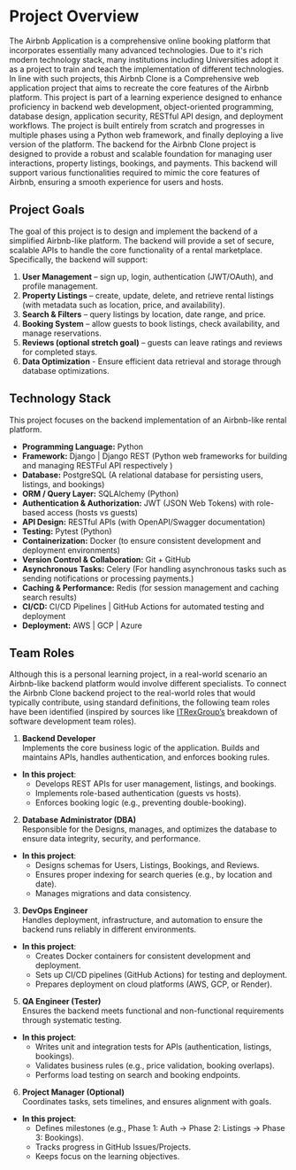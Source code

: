 # Project Overview
The Airbnb Application is a comprehensive online booking platform that incorporates essentially many advanced technologies. Due to it's rich modern technology stack, many institutions including Universities adopt it as a project to train and teach the implementation of different technologies. In line with such projects, this Airbnb Clone is a Comprehensive web application project that aims to recreate the core features of the Airbnb platform. This project is part of a learning experience designed to enhance proficiency in backend web development, object-oriented programming, database design, application security, RESTful API design, and deployment workflows. The project is built entirely from scratch and progresses in multiple phases using a Python web framework, and finally deploying a live version of the platform. The backend for the Airbnb Clone project is designed to provide a robust and scalable foundation for managing user interactions, property listings, bookings, and payments. This backend will support various functionalities required to mimic the core features of Airbnb, ensuring a smooth experience for users and hosts.

## Project Goals
The goal of this project is to design and implement the backend of a simplified Airbnb-like platform. The backend will provide a set of secure, scalable APIs to handle the core functionality of a rental marketplace. Specifically, the backend will support:
1. **User Management** – sign up, login, authentication (JWT/OAuth), and profile management.
2. **Property Listings** – create, update, delete, and retrieve rental listings (with metadata such as location, price, and availability).
3. **Search & Filters** – query listings by location, date range, and price.
4. **Booking System** – allow guests to book listings, check availability, and manage reservations.
5. **Reviews (optional stretch goal)** – guests can leave ratings and reviews for completed stays.
6. **Data Optimization** - Ensure efficient data retrieval and storage through database optimizations.

## Technology Stack
This project focuses on the backend implementation of an Airbnb-like rental platform.
+ **Programming Language:** Python
+ **Framework:** Django | Django REST (Python web frameworks for building and managing RESTFul API respectively )
+ **Database:** PostgreSQL (A relational database for persisting users, listings, and bookings)
+ **ORM / Query Layer:** SQLAlchemy (Python)
+ **Authentication & Authorization:** JWT (JSON Web Tokens) with role-based access (hosts vs guests)
+ **API Design:** RESTful APIs (with OpenAPI/Swagger documentation)
+ **Testing:** Pytest (Python)
+ **Containerization:** Docker (to ensure consistent development and deployment environments)
+ **Version Control & Collaboration:** Git + GitHub
+ **Asynchronous Tasks:** Celery (For handling asynchronous tasks such as sending notifications or processing payments.)
+ **Caching & Performance:** Redis (for session management and caching search results)
+ **CI/CD:** CI/CD Pipelines | GitHub Actions for automated testing and deployment
+ **Deployment:** AWS | GCP | Azure

## Team Roles
Although this is a personal learning project, in a real-world scenario an Airbnb-like backend platform would involve different specialists. To connect the Airbnb Clone backend project to the real-world roles that would typically contribute, using standard definitions, the following team roles have been identified (inspired by sources like [ITRexGroup’s](https://savanna.alxafrica.com/rltoken/CABRbX2N9OhgSp-TnQCosQ) breakdown of software development team roles).<br>

1. **Backend Developer**<br>
Implements the core business logic of the application. Builds and maintains APIs, handles authentication, and enforces booking rules.
+ **In this project**:
  - Develops REST APIs for user management, listings, and bookings.
  - Implements role-based authentication (guests vs hosts).
  - Enforces booking logic (e.g., preventing double-booking).
 
2. **Database Administrator (DBA)** <br>
Responsible for the Designs, manages, and optimizes the database to ensure data integrity, security, and performance.
+ **In this project**:
  - Designs schemas for Users, Listings, Bookings, and Reviews.
  - Ensures proper indexing for search queries (e.g., by location and date).
  - Manages migrations and data consistency.
 
3. **DevOps Engineer**<br>
Handles deployment, infrastructure, and automation to ensure the backend runs reliably in different environments.
+ **In this project**:
  - Creates Docker containers for consistent development and deployment.
  - Sets up CI/CD pipelines (GitHub Actions) for testing and deployment.
  - Prepares deployment on cloud platforms (AWS, GCP, or Render).

5. **QA Engineer (Tester)** <br>
Ensures the backend meets functional and non-functional requirements through systematic testing.
+ **In this project**:
  - Writes unit and integration tests for APIs (authentication, listings, bookings).
  - Validates business rules (e.g., price validation, booking overlaps).
  - Performs load testing on search and booking endpoints.

6. **Project Manager (Optional)** <br>
Coordinates tasks, sets timelines, and ensures alignment with goals.
+ **In this project**:
  - Defines milestones (e.g., Phase 1: Auth → Phase 2: Listings → Phase 3: Bookings).
  - Tracks progress in GitHub Issues/Projects.
  - Keeps focus on the learning objectives.



